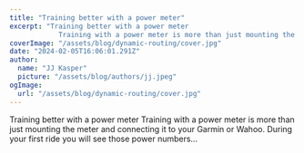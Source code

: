 ```yaml
---
title: "Training better with a power meter"
excerpt: "Training better with a power meter
            Training with a power meter is more than just mounting the meter and connecting it to your Garmin or Wahoo. During your first ride you will see those pow"
coverImage: "/assets/blog/dynamic-routing/cover.jpg"
date: "2024-02-05T16:06:01.291Z"
author:
  name: "JJ Kasper"
  picture: "/assets/blog/authors/jj.jpeg"
ogImage:
  url: "/assets/blog/dynamic-routing/cover.jpg"
---
```


Training better with a power meter
            Training with a power meter is more than just mounting the meter and connecting it to your Garmin or Wahoo. During your first ride you will see those power numbers…